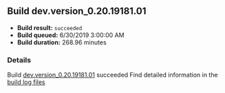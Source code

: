 ## Build dev.version_0.20.19181.01
- **Build result:** `succeeded`
- **Build queued:** 6/30/2019 3:00:00 AM
- **Build duration:** 268.96 minutes
### Details
Build [dev.version_0.20.19181.01](https://winappstudio.visualstudio.com/web/build.aspx?pcguid=a4ef43be-68ce-4195-a619-079b4d9834c2&builduri=vstfs%3a%2f%2f%2fBuild%2fBuild%2f29038) succeeded
Find detailed information in the [build log files](https://uwpctdiags.blob.core.windows.net/buildlogs/dev.version_0.20.19181.01_logs.zip)
